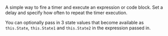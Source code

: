﻿A simple way to fire a timer and execute an expression or code block. Set a delay and specify how often to repeat the timer execution. You can optionally pass in 3 state values that become available as `this.State`, `this.State1` and `this.State2` in the expression passed in.